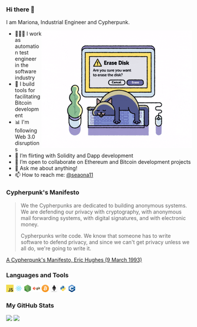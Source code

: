 ### Hi there 👋
I am Mariona, Industrial Engineer and Cypherpunk.

<img align="right" alt="GIF" src="https://github.com/seaona/seaona/blob/main/cat-github.gif?raw=true" width="408" height="318" />


- 👨🏻‍💻 I work as automation test engineer in the software industry
- 🔧 I build tools for facilitating Bitcoin development
- 📊 I'm following Web 3.0 disruptions
- 🚀 I’m flirting with Solidity and Dapp development
- 👯 I’m open to collaborate on Ethereum and Bitcoin development projects
- 💬 Ask me about anything! 
- 📫 How to reach me: [@seaona11](https://twitter.com/seaona11)

### Cypherpunk's Manifesto
>We the Cypherpunks are dedicated to building anonymous systems.  We are defending our privacy with cryptography, with anonymous mail forwarding systems, with digital signatures, and with electronic money.
>
>Cypherpunks write code. We know that someone has to write software to defend privacy, and since we can't get privacy unless we all do, we're going to write it.

[A Cypherpunk's Manifesto, Eric Hughes (9 March 1993)](https://nakamotoinstitute.org/static/docs/cypherpunk-manifesto.txt)

### Languages and Tools
<code><img height="20" src="https://raw.githubusercontent.com/github/explore/80688e429a7d4ef2fca1e82350fe8e3517d3494d/topics/javascript/javascript.png"></code>
<code><img height="20" src="https://raw.githubusercontent.com/github/explore/80688e429a7d4ef2fca1e82350fe8e3517d3494d/topics/react/react.png"></code>
<code><img height="20" src="https://raw.githubusercontent.com/github/explore/80688e429a7d4ef2fca1e82350fe8e3517d3494d/topics/nodejs/nodejs.png"></code>
<code><img height="20" src="https://raw.githubusercontent.com/github/explore/80688e429a7d4ef2fca1e82350fe8e3517d3494d/topics/git/git.png"></code>
<code><img height="20" src="https://raw.githubusercontent.com/github/explore/80688e429a7d4ef2fca1e82350fe8e3517d3494d/topics/bitcoin/bitcoin.png"></code>
<code><img height="20" src="https://raw.githubusercontent.com/github/explore/80688e429a7d4ef2fca1e82350fe8e3517d3494d/topics/ethereum/ethereum.png"></code>
<code><img height="20" src="https://raw.githubusercontent.com/github/explore/80688e429a7d4ef2fca1e82350fe8e3517d3494d/topics/python/python.png"></code>
<code><img height="20" src="https://raw.githubusercontent.com/github/explore/80688e429a7d4ef2fca1e82350fe8e3517d3494d/topics/cpp/cpp.png"></code>

### My GitHub Stats
<p>
  <img height="180em" src="https://github-readme-stats.vercel.app/api?username=seaona&show_icons=true&hide_border=true&&count_private=true&include_all_commits=true" />
  <img height="180em" src="https://github-readme-stats.vercel.app/api/top-langs/?username=seaona&show_icons=true&hide_border=true&layout=compact&langs_count=8"/>
</p>
